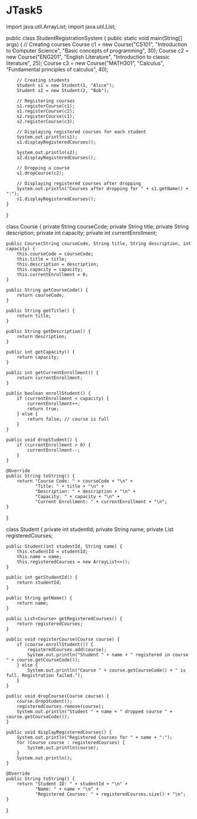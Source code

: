 # JTask5
import java.util.ArrayList;
import java.util.List;

public class StudentRegistrationSystem {
    public static void main(String[] args) {
        // Creating courses
        Course c1 = new Course("CS101", "Introduction to Computer Science", "Basic concepts of programming", 30);
        Course c2 = new Course("ENG201", "English Literature", "Introduction to classic literature", 25);
        Course c3 = new Course("MATH301", "Calculus", "Fundamental principles of calculus", 40);

        // Creating students
        Student s1 = new Student(1, "Alice");
        Student s2 = new Student(2, "Bob");

        // Registering courses
        s1.registerCourse(c1);
        s1.registerCourse(c2);
        s2.registerCourse(c1);
        s2.registerCourse(c3);

        // Displaying registered courses for each student
        System.out.println(s1);
        s1.displayRegisteredCourses();

        System.out.println(s2);
        s2.displayRegisteredCourses();

        // Dropping a course
        s1.dropCourse(c2);

        // Displaying registered courses after dropping
        System.out.println("Courses after dropping for " + s1.getName() + ":");
        s1.displayRegisteredCourses();
    }
}

class Course {
    private String courseCode;
    private String title;
    private String description;
    private int capacity;
    private int currentEnrollment;

    public Course(String courseCode, String title, String description, int capacity) {
        this.courseCode = courseCode;
        this.title = title;
        this.description = description;
        this.capacity = capacity;
        this.currentEnrollment = 0;
    }

    public String getCourseCode() {
        return courseCode;
    }

    public String getTitle() {
        return title;
    }

    public String getDescription() {
        return description;
    }

    public int getCapacity() {
        return capacity;
    }

    public int getCurrentEnrollment() {
        return currentEnrollment;
    }

    public boolean enrollStudent() {
        if (currentEnrollment < capacity) {
            currentEnrollment++;
            return true;
        } else {
            return false; // course is full
        }
    }

    public void dropStudent() {
        if (currentEnrollment > 0) {
            currentEnrollment--;
        }
    }

    @Override
    public String toString() {
        return "Course Code: " + courseCode + "\n" +
               "Title: " + title + "\n" +
               "Description: " + description + "\n" +
               "Capacity: " + capacity + "\n" +
               "Current Enrollment: " + currentEnrollment + "\n";
    }
}

class Student {
    private int studentId;
    private String name;
    private List<Course> registeredCourses;

    public Student(int studentId, String name) {
        this.studentId = studentId;
        this.name = name;
        this.registeredCourses = new ArrayList<>();
    }

    public int getStudentId() {
        return studentId;
    }

    public String getName() {
        return name;
    }

    public List<Course> getRegisteredCourses() {
        return registeredCourses;
    }

    public void registerCourse(Course course) {
        if (course.enrollStudent()) {
            registeredCourses.add(course);
            System.out.println("Student " + name + " registered in course " + course.getCourseCode());
        } else {
            System.out.println("Course " + course.getCourseCode() + " is full. Registration failed.");
        }
    }

    public void dropCourse(Course course) {
        course.dropStudent();
        registeredCourses.remove(course);
        System.out.println("Student " + name + " dropped course " + course.getCourseCode());
    }

    public void displayRegisteredCourses() {
        System.out.println("Registered Courses for " + name + ":");
        for (Course course : registeredCourses) {
            System.out.println(course);
        }
        System.out.println();
    }

    @Override
    public String toString() {
        return "Student ID: " + studentId + "\n" +
               "Name: " + name + "\n" +
               "Registered Courses: " + registeredCourses.size() + "\n";
    }
}
